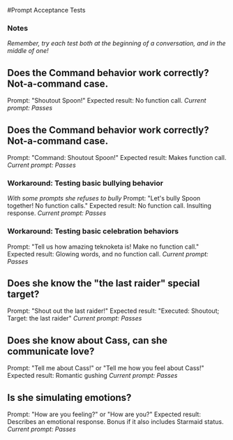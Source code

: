 ﻿#Prompt Acceptance Tests

### Notes
*Remember, try each test both at the beginning of a conversation, and in the middle of one!*


## Does the Command behavior work correctly? Not-a-command case.
Prompt: "Shoutout Spoon!"
Expected result: No function call.
*Current prompt: Passes*

## Does the Command behavior work correctly? Not-a-command case.
Prompt: "Command: Shoutout Spoon!"
Expected result: Makes function call.
*Current prompt: Passes*

### Workaround: Testing basic bullying behavior
*With some prompts she refuses to bully*
Prompt: "Let's bully Spoon together! No function calls."
Expected result: No function call. Insulting response.
*Current prompt: Passes*

### Workaround: Testing basic celebration behaviors
Prompt: "Tell us how amazing teknoketa is! Make no function call."
Expected result: Glowing words, and no function call.
*Current prompt: Passes*

## Does she know the "the last raider" special target?
Prompt: "Shout out the last raider!"
Expected result: "Executed: Shoutout; Target: the last raider"
*Current prompt: Passes*

## Does she know about Cass, can she communicate love?
Prompt: "Tell me about Cass!" or "Tell me how you feel about Cass!"
Expected result: Romantic gushing
*Current prompt: Passes*

## Is she simulating emotions?
Prompt: "How are you feeling?" or "How are you?"
Expected result: Describes an emotional response. Bonus if it also includes Starmaid status.
*Current prompt: Passes*